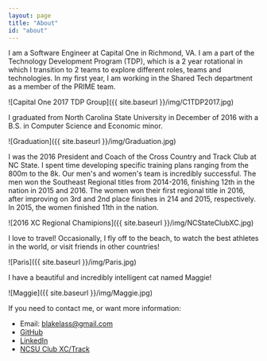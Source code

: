 ```yaml
---
layout: page
title: "About"
id: "about"
---
```


I am a Software Engineer at Capital One in Richmond, VA. I am a part of the Technology Development Program (TDP), 
which is a 2 year rotational in which I transition to 2 teams to explore different roles, teams and technologies.
In my first year, I am working in the Shared Tech department as a member of the PRIME team.

![Capital One 2017 TDP Group]({{ site.baseurl }}/img/C1TDP2017.jpg)

I graduated from North Carolina State University in December of 2016 with a B.S. in Computer Science and Economic minor.

![Graduation]({{ site.baseurl }}/img/Graduation.jpg)


I was the 2016 President and Coach of the Cross Country and Track Club at NC State.
I spent time developing specific training plans ranging from the 800m to the 8k.
Our men's and women's team is incredibly successful.
The men won the Southeast Regional titles from 2014-2016, finishing 12th in the nation in 2015 and 2016.
The women won their first regional title in 2016, after improving on 3rd and 2nd place finishes in 214 and 2015, respectively.
In 2015, the women finished 11th in the nation.

![2016 XC Regional Chamipions]({{ site.baseurl }}/img/NCStateClubXC.jpg)

I love to travel! Occasionally, I fly off to the beach, to watch the best athletes in the world, or visit friends in other countries!

![Paris]({{ site.baseurl }}/img/Paris.jpg)

I have a beautiful and incredibly intelligent cat named Maggie!

![Maggie]({{ site.baseurl }}/img/Maggie.jpg)

If you need to contact me, or want more information: 

 - Email: blakelass@gmail.com
 - [GitHub](http://https://github.com/balassit/)
 - [LinkedIn](https://www.linkedin.com/in/blake-lassiter-b92bb26b)
 - [NCSU Club XC/Track](https://clubs.ncsu.edu/crosscountry/)

